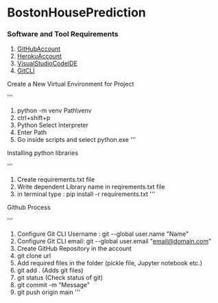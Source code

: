 # BostonHousePrediction

### Software and Tool Requirements

1. [GitHubAccount](https://github.com)
2. [HerokuAccount](https://heroku.com)
3. [VisualStudioCodeIDE](https://code.visualstudio.com/)
4. [GitCLI](https://git-scm.com/downloads)

Create a New Virtual Environment for Project

'''
1. python -m venv Path\venv
2. ctrl+shift+p
3. Python Select Interpreter
4. Enter Path
5. Go inside scripts and select python.exe
'''

Installing python libraries

'''
1. Create requirements.txt file
2. Write dependent Library name in reqirements.txt file
2. in terminal type : pip install -r requirements.txt
'''

Github Process

'''
1. Configure Git CLI Username : git --global user.name "Name"
2. Configure Git CLI email: git --global user.email "email@domain.com"
3. Create GitHub Repository in the account
4. git clone url
5. Add required files in the folder (pickle file, Jupyter notebook etc.)
6. git add . (Adds git files)
7. git status (Check status of git)
8. git commit -m "Message"
9. git push origin main
'''